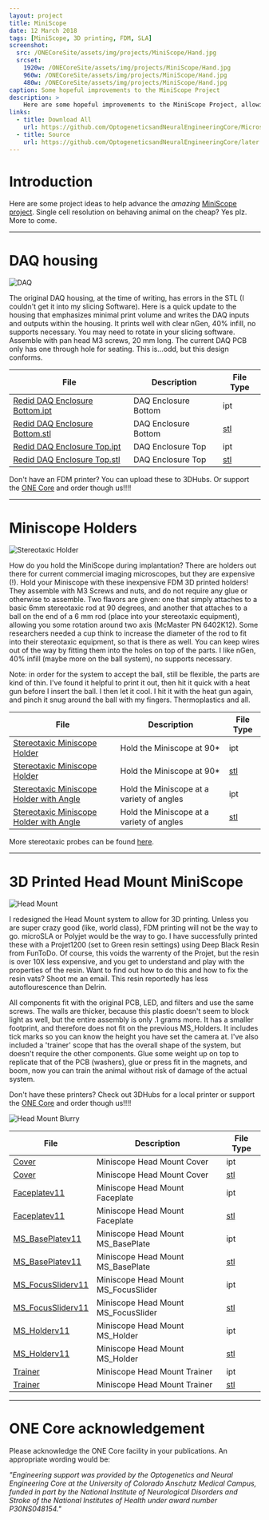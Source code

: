 ```yaml
---
layout: project
title: MiniScope
date: 12 March 2018
tags: [MiniScope, 3D printing, FDM, SLA]
screenshot:
  src: /ONECoreSite/assets/img/projects/MiniScope/Hand.jpg
  srcset:
    1920w: /ONECoreSite/assets/img/projects/MiniScope/Hand.jpg
    960w: /ONECoreSite/assets/img/projects/MiniScope/Hand.jpg
    480w: /ONECoreSite/assets/img/projects/MiniScope/Hand.jpg
caption: Some hopeful improvements to the MiniScope Project
description: >
    Here are some hopeful improvements to the MiniScope Project, allowing for single cell resolution of awake behaving animals.
links:
  - title: Download All
    url: https://github.com/OptogeneticsandNeuralEngineeringCore/MicroscopeCamera/archive/later.zip
  - title: Source
    url: https://github.com/OptogeneticsandNeuralEngineeringCore/later
---
```


# Introduction

Here are some project ideas to help advance the *amazing* [MiniScope project](http://miniscope.org/index.php/Main_Page). Single cell resolution on behaving animal on the cheap? Yes plz. More to come.

***

# DAQ housing

![DAQ](/ONECoreSite/assets/img/projects/MiniScope/DAQ.jpg "DAQ Housing")

The original DAQ housing, at the time of writing, has errors in the STL (I couldn't get it into my slicing Software). Here is a quick update to the housing that emphasizes minimal print volume and writes the DAQ inputs and outputs within the housing. It prints well with clear nGen, 40% infill, no supports necessary. You may need to rotate in your slicing software. Assemble with pan head M3 screws, 20 mm long. The current DAQ PCB only has one through hole for seating. This is...odd, but this design conforms.

| File | Description | File Type  |
| --- | --- | --- |
| [Redid DAQ Enclosure Bottom.ipt](https://github.com/OptogeneticsandNeuralEngineeringCore/MiniScope/raw/master/Redid%20DAQ%20Enclosure%20Bottom.ipt) | DAQ Enclosure Bottom | ipt |
| [Redid DAQ Enclosure Bottom.stl](https://github.com/OptogeneticsandNeuralEngineeringCore/MiniScope/raw/master/Redid%20DAQ%20Enclosure%20Bottom.stl) | DAQ Enclosure Bottom | [stl](https://github.com/OptogeneticsandNeuralEngineeringCore/MiniScope/blob/master/Redid%20DAQ%20Enclosure%20Bottom.stl) |
| [Redid DAQ Enclosure Top.ipt](https://github.com/OptogeneticsandNeuralEngineeringCore/MiniScope/raw/master/Redid%20DAQ%20Enclosure%20Top.ipt) | DAQ Enclosure Top | ipt |
| [Redid DAQ Enclosure Top.stl](https://github.com/OptogeneticsandNeuralEngineeringCore/MiniScope/raw/master/Redid%20DAQ%20Enclosure%20Top.stl) | DAQ Enclosure Top | [stl](https://github.com/OptogeneticsandNeuralEngineeringCore/MiniScope/blob/master/Redid%20DAQ%20Enclosure%20Top.stl) |


Don't have an FDM printer? You can upload these to 3DHubs. Or support the [ONE Core](mailto:neuralengineering@ucdenver.edu) and order though us!!!!

***

# Miniscope Holders

![Stereotaxic Holder](/ONECoreSite/assets/img/projects/MiniScope/2Axis.jpg "Stereotaxic")

How do you hold the MiniScope during implantation? There are holders out there for current commercial imaging microscopes, but they are expensive (!). Hold your Miniscope with these inexpensive FDM 3D printed holders! They assemble with M3 Screws and nuts, and do not require any glue or otherwise to assemble. Two flavors are given: one that simply attaches to a basic 6mm stereotaxic rod at 90 degrees, and another that attaches to a ball on the end of a 6 mm rod (place into your stereotaxic equipment), allowing you some rotation around two axis (McMaster PN 6402K12). Some researchers needed a cup think to increase the diameter of the rod to fit into their stereotaxic equipment, so that is there as well. You can keep wires out of the way by fitting them into the holes on top of the parts. I like nGen, 40% infill (maybe more on the ball system), no supports necessary.

Note: in order for the system to accept the ball, still be flexible, the parts are kind of thin. I've found it helpful to print it out, then hit it quick with a heat gun before I insert the ball. I then let it cool. I hit it with the heat gun again, and pinch it snug around the ball with my fingers. Thermoplastics and all.

| File | Description | File Type  |
| --- | --- | --- |
| [Stereotaxic Miniscope Holder](https://github.com/OptogeneticsandNeuralEngineeringCore/MiniScope/raw/master/StereotaxicNeuroprobeamajigerMiniscope.ipt) | Hold the Miniscope at 90* | ipt |
| [Stereotaxic Miniscope Holder](https://github.com/OptogeneticsandNeuralEngineeringCore/MiniScope/raw/master/StereotaxicNeuroprobeamajigerMiniscope.stl) | Hold the Miniscope at 90* | [stl](https://github.com/OptogeneticsandNeuralEngineeringCore/MiniScope/blob/master/StereotaxicNeuroprobeamajigerMiniscope.stl) |
| [Stereotaxic Miniscope Holder with Angle](https://github.com/OptogeneticsandNeuralEngineeringCore/MiniScope/raw/master/NeuroprobeholdermajigerV11MiniscopeAngle.ipt) | Hold the Miniscope at a variety of angles | ipt |
| [Stereotaxic Miniscope Holder with Angle](https://github.com/OptogeneticsandNeuralEngineeringCore/MiniScope/raw/master/NeuroprobeholdermajigerV11MiniscopeAngle.stl) | Hold the Miniscope at a variety of angles | [stl](https://github.com/OptogeneticsandNeuralEngineeringCore/MiniScope/blob/master/NeuroprobeholdermajigerV11MiniscopeAngle.stl) |

More stereotaxic probes can be found [here](/ONECoreSite/projects/Neuroprobeamajiger).

***

# 3D Printed Head Mount MiniScope

![Head Mount](/ONECoreSite/assets/img/projects/MiniScope/Hand.jpg "Head Mount")

I redesigned the Head Mount system to allow for 3D printing. Unless you are super crazy good (like, world class), FDM printing will not be the way to go. microSLA or Polyjet would be the way to go. I have successfully printed these with a Projet1200 (set to Green resin settings) using Deep Black Resin from FunToDo. Of course, this voids the warrenty of the Projet, but the resin is over 10X less expensive, and you get to understand and play with the properties of the resin. Want to find out how to do this and how to fix the resin vats? Shoot me an email. This resin reportedly has less autoflourescence than Delrin.

All components fit with the original PCB, LED, and filters and use the same screws. The walls are thicker, because this plastic doesn't seem to block light as well, but the entire assembly is only .1 grams more. It has a smaller footprint, and therefore does not fit on the previous MS_Holders. It includes tick marks so you can know the height you have set the camera at. I've also included a 'trainer' scope that has the overall shape of the system, but doesn't require the other components. Glue some weight up on top to replicate that of the PCB (washers), glue or press fit in the magnets, and boom, now you can train the animal without risk of damage of the actual system.

Don't have these printers? Check out 3DHubs for a local printer or support the [ONE Core](mailto:neuralengineering@ucdenver.edu) and order though us!!!!

![Head Mount Blurry](/ONECoreSite/assets/img/projects/MiniScope/MiniScopeBlurry.jpg "Head Mount")

| File | Description | File Type  |
| --- | --- | --- |
| [Cover](https://github.com/OptogeneticsandNeuralEngineeringCore/MiniScope/raw/master/Cover.ipt) | Miniscope Head Mount Cover | ipt |
| [Cover](https://github.com/OptogeneticsandNeuralEngineeringCore/MiniScope/raw/master/Cover.stl) | Miniscope Head Mount Cover | [stl](https://github.com/OptogeneticsandNeuralEngineeringCore/MiniScope/blob/master/Cover.stl) |
| [Faceplatev11](https://github.com/OptogeneticsandNeuralEngineeringCore/MiniScope/raw/master/Faceplatev11.ipt) | Miniscope Head Mount Faceplate | ipt |
| [Faceplatev11](https://github.com/OptogeneticsandNeuralEngineeringCore/MiniScope/raw/master/Faceplatev11.stl) | Miniscope Head Mount Faceplate | [stl](https://github.com/OptogeneticsandNeuralEngineeringCore/MiniScope/blob/master/Faceplatev11.stl) |
| [MS_BasePlatev11](https://github.com/OptogeneticsandNeuralEngineeringCore/MiniScope/raw/master/MS_BasePlatev11.ipt) | Miniscope Head Mount MS_BasePlate | ipt |
| [MS_BasePlatev11](https://github.com/OptogeneticsandNeuralEngineeringCore/MiniScope/raw/master/MS_BasePlatev11.stl) | Miniscope Head Mount MS_BasePlate | [stl](https://github.com/OptogeneticsandNeuralEngineeringCore/MiniScope/blob/master/MS_BasePlatev11.stl) |
| [MS_FocusSliderv11](https://github.com/OptogeneticsandNeuralEngineeringCore/MiniScope/raw/master/MS_FocusSliderv11.ipt) | Miniscope Head Mount MS_FocusSlider | ipt |
| [MS_FocusSliderv11](https://github.com/OptogeneticsandNeuralEngineeringCore/MiniScope/raw/master/MS_FocusSliderv11.stl) | Miniscope Head Mount MS_FocusSlider | [stl](https://github.com/OptogeneticsandNeuralEngineeringCore/MiniScope/blob/master/MS_FocusSliderv11.stl) |
| [MS_Holderv11](https://github.com/OptogeneticsandNeuralEngineeringCore/MiniScope/raw/master/MS_Holderv11.ipt) | Miniscope Head Mount MS_Holder | ipt |
| [MS_Holderv11](https://github.com/OptogeneticsandNeuralEngineeringCore/MiniScope/raw/master/MS_Holderv11.stl) | Miniscope Head Mount MS_Holder | [stl](https://github.com/OptogeneticsandNeuralEngineeringCore/MiniScope/blob/master/MS_Holderv11.stl) |
| [Trainer](https://github.com/OptogeneticsandNeuralEngineeringCore/MiniScope/raw/master/Trainer.ipt) | Miniscope Head Mount Trainer | ipt |
| [Trainer](https://github.com/OptogeneticsandNeuralEngineeringCore/MiniScope/raw/master/Trainer.stl) | Miniscope Head Mount Trainer | [stl](https://github.com/OptogeneticsandNeuralEngineeringCore/MiniScope/blob/master/Trainer.stl) |



***

# ONE Core acknowledgement
Please acknowledge the ONE Core facility in your publications. An appropriate wording would be:

*"Engineering support was provided by the Optogenetics and Neural Engineering Core at the University of Colorado Anschutz Medical Campus, funded in part by the National Institute of Neurological Disorders and Stroke of the National Institutes of Health under award number P30NS048154."*
